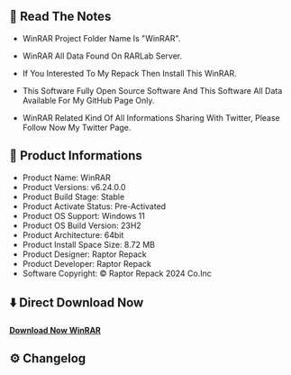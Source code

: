 ## 📝 Read The Notes

- WinRAR Project Folder Name  Is "WinRAR".

- WinRAR All Data Found On RARLab Server.

- If You Interested To My Repack Then Install This WinRAR.

- This Software Fully Open Source Software And This Software All Data Available For My GitHub Page Only.

- WinRAR Related Kind Of All Informations Sharing With Twitter, Please Follow Now My Twitter Page.

## 🧾 Product Informations

- Product Name: WinRAR
- Product Versions: v6.24.0.0
- Product Build Stage: Stable
- Product Activate Status: Pre-Activated
- Product OS Support: Windows 11
- Product OS Build Version: 23H2
- Product Architecture: 64bit
- Product Install Space Size: 8.72 MB
- Product Designer: Raptor Repack
- Product Developer: Raptor Repack
- Software Copyright: © Raptor Repack 2024 Co.Inc

## ⬇️ Direct Download Now

#### [Download Now WinRAR](https://github.com/RaptorRepack/RaptorRepack/releases/download/Download/WinRAR_v6.24.0.0_x64.exe)

## ⚙️ Changelog
